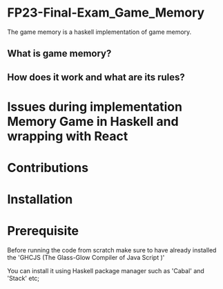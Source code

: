 # FP23-Final-Exam_Game_Memory
 The game memory is a haskell implementation of game memory.


 ## What is game memory?




 ## How does it work and what are its rules?


 # Issues during implementation Memory Game in Haskell and wrapping with React




 # Contributions


 # Installation

 # Prerequisite

 Before running the code from scratch make sure to have already installed the 'GHCJS (The Glass-Glow Compiler of Java Script
)'

You can install it using Haskell package manager such as 'Cabal' and 'Stack' etc;



 


 


